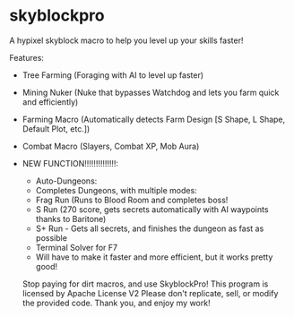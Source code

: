 # skyblockpro
A hypixel skyblock macro to help you level up your skills faster!

Features:

  - Tree Farming (Foraging with AI to level up faster)
  - Mining Nuker (Nuke that bypasses Watchdog and lets you farm quick and efficiently)
  - Farming Macro (Automatically detects Farm Design [S Shape, L Shape, Default Plot, etc.])
  - Combat Macro (Slayers, Combat XP, Mob Aura)
  - NEW FUNCTION!!!!!!!!!!!!!!:
      - Auto-Dungeons:
      -   Completes Dungeons, with multiple modes:
      -   Frag Run (Runs to Blood Room and completes boss!
      -   S Run (270 score, gets secrets automatically with AI waypoints thanks to Baritone)
      -   S+ Run - Gets all secrets, and finishes the dungeon as fast as possible
      -   Terminal Solver for F7
      -   Will have to make it faster and more efficient, but it works pretty good!
   
    Stop paying for dirt macros, and use SkyblockPro!
          This program is licensed by Apache License V2
        Please don't replicate, sell, or modify the provided code.
                    Thank you, and enjoy my work!
